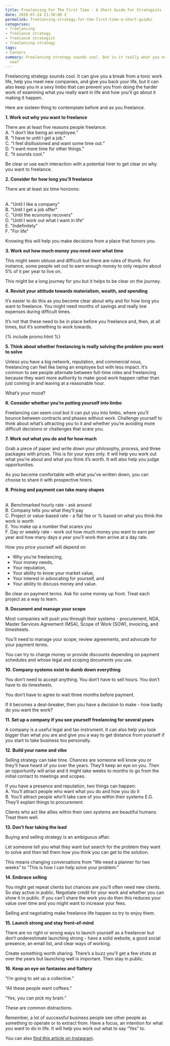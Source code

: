 ```yaml
---
title: Freelancing For The First Time - A Short Guide For Strategists
date: 2020-07-24 21:30:00 Z
permalink: freelancing-strategy-for-the-first-time-a-short-guide/
categories:
- freelancing
- freelance strategy
- freelance strategist
- freelancing strategy
tags:
- Careers
summary: Freelancing strategy sounds cool. But is it really what you need to do right
  now?
---
```


Freelancing strategy sounds cool. It can give you a break from a toxic work life, help you meet new companies, and give you back your life, but it can also keep you in a sexy limbo that can prevent you from doing the harder work of examining what you really want in life and how you'll go about it making it happen.

Here are sixteen thing to contemplate before and as you freelance.

**1. Work out why you want to freelance**

There are at least five reasons people freelance:
<br>A. “I don’t like being an employee.”
<br>B. “I have to until I get a job.”
<br>C. “I feel disillusioned and want some time out.”
<br>D. "I want more time for other things.”
<br>E. “It sounds cool.”

Be clear or use each interaction with a potential hirer to get clear on why you want to freelance.

**2. Consider for how long you’ll freelance**

There are at least six time horizons:

<br>A. "Until I like a company"
<br>B. "Until I get a job offer"
<br>C. "Until the economy recovers"
<br>D. "Until I work out what I want in life"
<br>E. "Indefinitely"
<br>F. "For life"

Knowing this will help you make decisions from a place that honors you.

**3. Work out how much money you need over what time**

This might seem obtuse and difficult but there are rules of thumb. For instance, some people set out to earn enough money to only require about 5% of it per year to live on.

This might be a long journey for you but it helps to be clear on the journey.

**4. Revisit your attitude towards materialism, wealth, and spending**

It’s easier to do this as you become clear about why and for how long you want to freelance. You might need months of savings and really low expenses during difficult times.

It’s not that these need to be in place before you freelance and, then, at all times, but it’s something to work towards.

{% include promo.html %}

**5. Think about whether freelancing is really solving the problem you want to solve**

Unless you have a big network, reputation, and commercial nous, freelancing can feel like being an employee but with less impact. It’s common to see people alternate between full-time roles and freelancing because they want more authority to make good work happen rather than just coming in and leaving at a reasonable hour. 

What’s your mood?

**6. Consider whether you’re putting yourself into limbo**

Freelancing can seem cool but it can put you into limbo, where you’ll bounce between contracts and phases without work. Challenge yourself to think about what’s attracting you to it and whether you’re avoiding more difficult decisions or challenges that scare you.

**7. Work out what you do and for how much**

Grab a piece of paper and write down your philosophy, process, and three packages with prices. This is for your eyes only. It will help you work out what you’re about and what you think it’s worth. It will also help you judge opportunities.

As you become comfortable with what you've written down, you can choose to share it with prospective hirers.

**8. Pricing and payment can take many shapes**

<br>A. Benchmarked hourly rate - ask around
<br>B. Company tells you what they’ll pay
<br>C. Project or value-based rate - a flat fee or % based on what you think the work is worth
<br>E. You make up a number that scares you
<br>F. Day or weekly rate - work out how much money you want to earn per year and how many days a year you’ll work then arrive at a day rate.

How you price yourself will depend on
* Why you’re freelancing,
* Your money needs,
* Your reputation,
* Your ability to know your market value,
* Your interest in advocating for yourself, and
* Your ability to discuss money and value.

Be clear on payment terms. Ask for some money up front. Treat each project as a way to learn.

**9. Document and manage your scope**

Most companies will push you through their systems - procurement, NDA, Master Services Agreement (MSA), Scope of Work (SOW), invoicing, and timesheets.

You’ll need to manage your scope, review agreements, and advocate for your payment terms.

You can try to charge money or provide discounts depending on payment schedules and whose legal and scoping documents you use.

**10. Company systems exist to dumb down everything**

You don’t need to accept anything. You don’t have to sell hours. You don’t have to do timesheets.

You don’t have to agree to wait three months before payment.

If it becomes a deal-breaker, then you have a decision to make - how badly do you want the work?

**11. Set up a company if you see yourself freelancing for several years**

A company is a useful legal and tax instrument. It can also help you look bigger than what you are and give you a way to get distance from yourself if you start to take business too personally.

**12. Build your name and vibe**

Selling strategy can take time. Chances are someone will know you or they’ll have heard of you over the years. They’ll keep an eye on you. Then an opportunity will arise and it might take weeks to months to go from the initial contact to meetings and scopes.

If you have a presence and reputation, two things can happen:
<br>A. You’ll attract people who want what you do and how you do it
<br>B. You’ll attract people who’ll take care
of you within their systems
E.G. They’ll explain things to procurement.

Clients who act like allies within their own systems
are beautiful humans. Treat them well.

**13. Don’t fear taking the lead**

Buying and selling strategy is an ambiguous affair.

Let someone tell you what they want but search for the problem they want to solve and then tell them how you think you can get to the solution.

This means changing conversations from “We need a planner for two weeks” to “This is how I can help solve your problem.”

**14. Embrace selling**

You might get repeat clients but chances are you’ll often need new clients. So stay active in public.
Negotiate credit for your work and whether you can show it in public. If you can’t share the work you do then this reduces your value over time and you might want to increase your fees.

Selling and negotiating make freelance life happen so try to enjoy them.

**15. Launch strong and stay front-of-mind**

There are no right or wrong ways to launch yourself as a freelancer but don’t underestimate launching strong - have a solid website, a good social presence, an email list, and clear ways of working.

Create something worth sharing. There’s a buzz you’ll get a few shots at over the years but launching well is important. Then stay in public.

**16. Keep an eye on fantasies and flattery**

“I’m going to set up a collective.”

“All these people want coffees.”

“Yes, you can pick my brain.”

These are common distractions.

Remember, a lot of successful business people see other people as something to operate or to extract from. Have a focus, an intention for what you want to do in life. It will help you work out what to say “Yes” to.

You can also [find this article on Instagram](https://www.instagram.com/markpollard/).